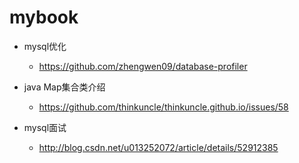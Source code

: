 # mybook
+ mysql优化
    + https://github.com/zhengwen09/database-profiler

+ java Map集合类介绍
    + https://github.com/thinkuncle/thinkuncle.github.io/issues/58

+ mysql面试
    + http://blog.csdn.net/u013252072/article/details/52912385
